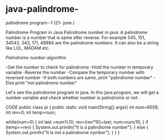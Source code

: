 # java-palindrome-
palindrome program--1 (21- june )


Palindrome Program in Java
Palindrome number in java: A palindrome number is a number that is same after reverse. For example 545, 151, 34543, 343, 171, 48984 are the palindrome numbers. It can also be a string like LOL, MADAM etc.

*Palindrome number algorithm*

-Get the number to check for palindrome
-Hold the number in temporary variable
-Reverse the number
-Compare the temporary number with reversed number
-If both numbers are same, print "palindrome number"
-Else print "not palindrome number"


Let's see the palindrome program in java. In this java program, we will get a number variable and check whether number is palindrome or not.

*CODE*
public class pi {
public static void main(String[] args){
int num=8558;
int rev=0;
int temp=num;

while(num>0)
{
int last =num%10;
rev=(rev*10)+last;
num=num/10;
}
if (temp==rev)
{
System.out.println("It is a palindrome number");
}
else 
{
System.out.println("It is not a palindrome nymber");
}
}
}


